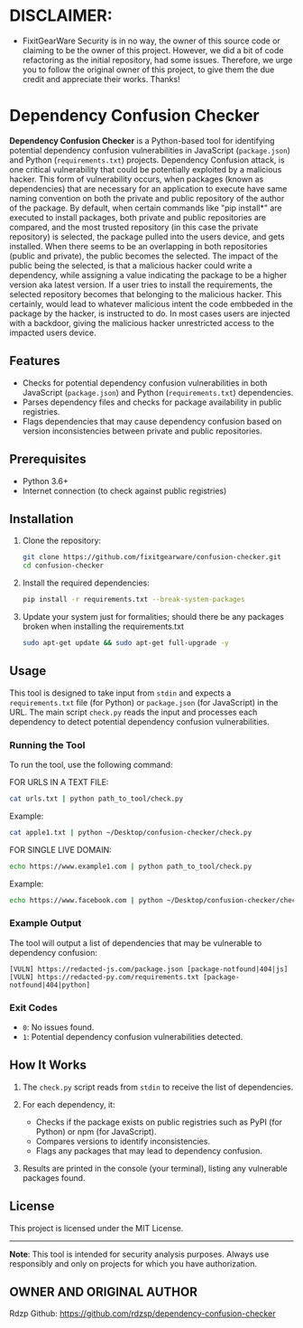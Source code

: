 # DISCLAIMER:
- FixitGearWare Security is in no way, the owner of this source code or claiming to be the owner of this project. However, we did a bit of code refactoring as the initial repository, had some issues. Therefore, we urge you to follow the original owner of this project, to give them the due credit and appreciate their works. Thanks!


# Dependency Confusion Checker

**Dependency Confusion Checker** is a Python-based tool for identifying potential dependency confusion vulnerabilities in JavaScript (`package.json`) and Python (`requirements.txt`) projects. Dependency Confusion attack, is one critical vulnerability that could be potentially exploited by a malicious hacker. This form of 
vulnerability occurs, when packages (known as dependencies) that are necessary for an application to execute have same naming convention on both the private and public
repository of the author of the package. 
By default, when certain commands like "pip install*" are executed to install packages, both private and public repositories are compared, and the most trusted repository (in this case the private repository) is selected, the package pulled into the users device, and gets installed. 
When there seems to be an overlapping in both repositories (public and private), the public becomes the selected. 
The impact of the public being the selected, is that a malicious hacker could write a dependency, while assigning a value indicating the package to be a higher version aka latest version. If a user tries to install the requirements, the selected repository becomes that belonging to the malicious hacker. This certainly, would lead to whatever malicious intent the code embbeded in the package by the hacker, is instructed to do. In most cases users are injected with a backdoor, giving the malicious hacker unrestricted access to the impacted users device. 


## Features

- Checks for potential dependency confusion vulnerabilities in both JavaScript (`package.json`) and Python (`requirements.txt`) dependencies.
- Parses dependency files and checks for package availability in public registries.
- Flags dependencies that may cause dependency confusion based on version inconsistencies between private and public repositories.

## Prerequisites

- Python 3.6+
- Internet connection (to check against public registries)

## Installation

1. Clone the repository:

   ```bash
   git clone https://github.com/fixitgearware/confusion-checker.git
   cd confusion-checker
   ```

2. Install the required dependencies:

   ```bash
   pip install -r requirements.txt --break-system-packages
   ```
   
3. Update your system just for formalities; should there be any packages broken when installing the requirements.txt
   
   ```bash
   sudo apt-get update && sudo apt-get full-upgrade -y
   ```
   

## Usage

This tool is designed to take input from `stdin` and expects a `requirements.txt` file (for Python) or `package.json` (for JavaScript) in the URL. The main script `check.py` reads the input and processes each dependency to detect potential dependency confusion vulnerabilities.

### Running the Tool

To run the tool, use the following command:

FOR URLS IN A TEXT FILE:

```bash
cat urls.txt | python path_to_tool/check.py 
```

Example:

```bash
cat apple1.txt | python ~/Desktop/confusion-checker/check.py
```


FOR SINGLE LIVE DOMAIN:

```bash
echo https://www.example1.com | python path_to_tool/check.py
```

Example:

```bash
echo https://www.facebook.com | python ~/Desktop/confusion-checker/check.py
```

### Example Output

The tool will output a list of dependencies that may be vulnerable to dependency confusion:

```plaintext
[VULN] https://redacted-js.com/package.json [package-notfound|404|js]
[VULN] https://redacted-py.com/requirements.txt [package-notfound|404|python]
```

### Exit Codes

- `0`: No issues found.
- `1`: Potential dependency confusion vulnerabilities detected.

## How It Works

1. The `check.py` script reads from `stdin` to receive the list of dependencies.
2. For each dependency, it:
   - Checks if the package exists on public registries such as PyPI (for Python) or npm (for JavaScript).
   - Compares versions to identify inconsistencies.
   - Flags any packages that may lead to dependency confusion.

3. Results are printed in the console (your terminal), listing any vulnerable packages found.

## License

This project is licensed under the MIT License.

---

**Note**: This tool is intended for security analysis purposes. Always use responsibly and only on projects for which you have authorization.


## OWNER AND ORIGINAL AUTHOR

Rdzp Github: https://github.com/rdzsp/dependency-confusion-checker

